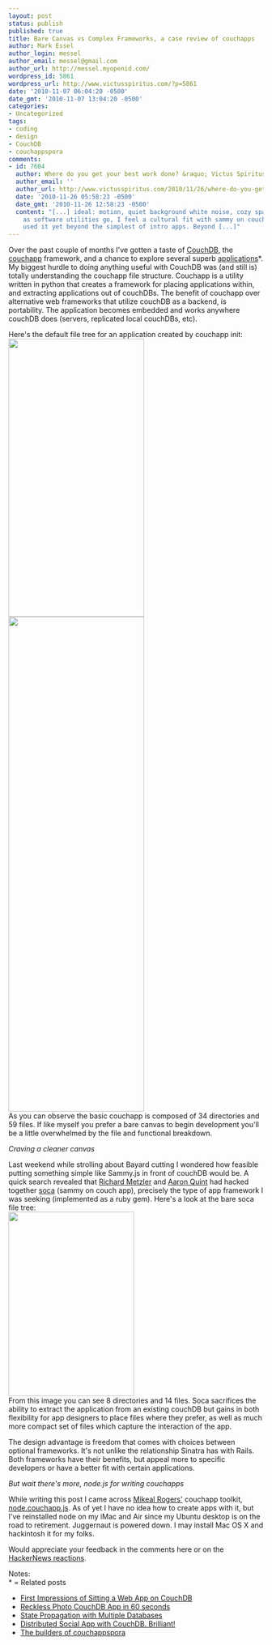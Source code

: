 ```yaml
---
layout: post
status: publish
published: true
title: Bare Canvas vs Complex Frameworks, a case review of couchapps
author: Mark Essel
author_login: messel
author_email: messel@gmail.com
author_url: http://messel.myopenid.com/
wordpress_id: 5861
wordpress_url: http://www.victusspiritus.com/?p=5861
date: '2010-11-07 06:04:20 -0500'
date_gmt: '2010-11-07 13:04:20 -0500'
categories:
- Uncategorized
tags:
- coding
- design
- CouchDB
- couchappspora
comments:
- id: 7604
  author: Where do you get your best work done? &raquo; Victus Spiritus
  author_email: ''
  author_url: http://www.victusspiritus.com/2010/11/26/where-do-you-get-your-best-work-done/
  date: '2010-11-26 05:58:23 -0500'
  date_gmt: '2010-11-26 12:58:23 -0500'
  content: "[...] ideal: motion, quiet background white noise, cozy space. As far
    as software utilities go, I feel a cultural fit with sammy on couch app, but haven&#8217;t
    used it yet beyond the simplest of intro apps. Beyond [...]"
---
```

<p>Over the past couple of months I've gotten a taste of <a href="http://couchdb.apache.org/docs/intro.html">CouchDB</a>, the <a href="http://couchapp.org/page/index">couchapp</a> framework, and a chance to explore several superb <a href="http://couchapp.org/page/list-of-couchapps">applications</a>*. My biggest hurdle to doing anything useful with CouchDB was (and still is) totally understanding the couchapp file structure. Couchapp is a utility written in python that creates a framework for placing applications within, and extracting applications out of couchDBs. The benefit of couchapp over alternative web frameworks that utilize couchDB as a backend, is portability. The application becomes embedded and works anywhere couchDB does (servers, replicated local couchDBs, etc).</p>
<p>Here's the default file tree for an application created by couchapp init:<br />
<a href="http://www.victusspiritus.com/wp-content/uploads/2010/11/Screen-shot-2010-11-07-at-5.55.20-AM.png"><img src="http://www.victusspiritus.com/wp-content/uploads/2010/11/Screen-shot-2010-11-07-at-5.55.20-AM.png" alt="" title="Screen shot 2010-11-07 at 5.55.20 AM" width="268" height="549" class="aligncenter size-full wp-image-5863" /></a><br />
<a href="http://www.victusspiritus.com/wp-content/uploads/2010/11/Screen-shot-2010-11-07-at-6.14.00-AM.png"><img src="http://www.victusspiritus.com/wp-content/uploads/2010/11/Screen-shot-2010-11-07-at-6.14.00-AM.png" alt="" title="Screen shot 2010-11-07 at 6.14.00 AM" width="268" height="977" class="aligncenter size-full wp-image-5866" /></a><br />
As you can observe the basic couchapp is composed of 34 directories and 59 files. If like myself you prefer a bare canvas to begin development you'll be a little overwhelmed by the file and functional breakdown. </p>
<p><i>Craving a cleaner canvas</i></p>
<p>Last weekend while strolling about Bayard cutting I wondered how feasible putting something simple like Sammy.js in front of couchDB would be. A quick search revealed that <a href="http://twitter.com/rmetzler">Richard Metzler</a> and <a href="http://www.quirkey.com/blog/">Aaron Quint</a> had hacked together <a href="https://github.com/quirkey/soca">soca</a> (sammy on couch app), precisely the type of app framework I was seeking (implemented as a ruby gem). Here's a look at the bare soca file tree:<br />
<a href="http://www.victusspiritus.com/wp-content/uploads/2010/11/Screen-shot-2010-11-07-at-5.54.48-AM.png"><img src="http://www.victusspiritus.com/wp-content/uploads/2010/11/Screen-shot-2010-11-07-at-5.54.48-AM.png" alt="" title="Screen shot 2010-11-07 at 5.54.48 AM" width="248" height="364" class="aligncenter size-full wp-image-5869" /></a><br />
From this image you can see 8 directories and 14 files. Soca sacrifices the ability to extract the application from an existing couchDB but gains in both flexibility for app designers to place files where they prefer, as well as much more compact set of files which capture the interaction of the app.</p>
<p>The design advantage is freedom that comes with choices between optional frameworks. It's not unlike the relationship Sinatra has with Rails. Both frameworks have their benefits, but appeal more to specific developers or have a better fit with certain applications.</p>
<p><i>But wait there's more, node.js for writing couchapps</i></p>
<p>While writing this post I came across <a href="http://twitter.com/mikeal">Mikeal Rogers'</a> couchapp toolkit, <a href="https://github.com/mikeal/node.couchapp.js">node.couchapp.js</a>. As of yet I have no idea how to create apps with it, but I've reinstalled node on my iMac and Air since my Ubuntu desktop is on the road to retirement. Juggernaut is powered down. I may install Mac OS X and hackintosh it for my folks. </p>
<p>Would appreciate your feedback in the comments here or on the <a href="http://news.ycombinator.com/item?id=1879258">HackerNews reactions</a>.</p>
<p>Notes:<br />
* = Related posts</p>
<ul>
<li><a href="http://www.victusspiritus.com/2010/09/04/first-impressions-of-sitting-a-web-app-on-couchdb/">First Impressions of Sitting a Web App on CouchDB</a></li>
<li><a href="http://www.victusspiritus.com/2010/09/19/reckless-photo-couchdb-app-in-60-seconds/">Reckless Photo CouchDB App in 60 seconds</a></li>
<li><a href="http://www.victusspiritus.com/2010/09/21/state-propagation-with-multiple-databases/">State Propagation with Multiple Databases</a></li>
<li><a href="http://www.victusspiritus.com/2010/10/05/distributed-social-app-with-couchdb-brilliant/">Distributed Social App with CouchDB. Brilliant!</a></li>
<li><a href="http://www.victusspiritus.com/2010/10/07/the-builders-of-couchappspora/">The builders of couchappspora</a></li>
</ul>

